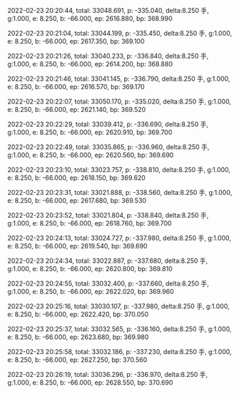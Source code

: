 2022-02-23 20:20:44, total: 33048.691, p: -335.040, delta:8.250 手, g:1.000, e: 8.250, b: -66.000, ep: 2616.880, bp: 368.990

2022-02-23 20:21:04, total: 33044.199, p: -335.450, delta:8.250 手, g:1.000, e: 8.250, b: -66.000, ep: 2617.350, bp: 369.100

2022-02-23 20:21:26, total: 33040.233, p: -336.840, delta:8.250 手, g:1.000, e: 8.250, b: -66.000, ep: 2614.200, bp: 368.880

2022-02-23 20:21:46, total: 33041.145, p: -336.790, delta:8.250 手, g:1.000, e: 8.250, b: -66.000, ep: 2616.570, bp: 369.170

2022-02-23 20:22:07, total: 33050.170, p: -335.020, delta:8.250 手, g:1.000, e: 8.250, b: -66.000, ep: 2621.140, bp: 369.520

2022-02-23 20:22:29, total: 33039.412, p: -336.690, delta:8.250 手, g:1.000, e: 8.250, b: -66.000, ep: 2620.910, bp: 369.700

2022-02-23 20:22:49, total: 33035.865, p: -336.960, delta:8.250 手, g:1.000, e: 8.250, b: -66.000, ep: 2620.560, bp: 369.690

2022-02-23 20:23:10, total: 33023.757, p: -338.810, delta:8.250 手, g:1.000, e: 8.250, b: -66.000, ep: 2618.150, bp: 369.620

2022-02-23 20:23:31, total: 33021.888, p: -338.560, delta:8.250 手, g:1.000, e: 8.250, b: -66.000, ep: 2617.680, bp: 369.530

2022-02-23 20:23:52, total: 33021.804, p: -338.840, delta:8.250 手, g:1.000, e: 8.250, b: -66.000, ep: 2618.760, bp: 369.700

2022-02-23 20:24:13, total: 33024.727, p: -337.980, delta:8.250 手, g:1.000, e: 8.250, b: -66.000, ep: 2619.540, bp: 369.690

2022-02-23 20:24:34, total: 33022.887, p: -337.680, delta:8.250 手, g:1.000, e: 8.250, b: -66.000, ep: 2620.800, bp: 369.810

2022-02-23 20:24:55, total: 33032.400, p: -337.660, delta:8.250 手, g:1.000, e: 8.250, b: -66.000, ep: 2622.020, bp: 369.960

2022-02-23 20:25:16, total: 33030.107, p: -337.980, delta:8.250 手, g:1.000, e: 8.250, b: -66.000, ep: 2622.420, bp: 370.050

2022-02-23 20:25:37, total: 33032.565, p: -336.160, delta:8.250 手, g:1.000, e: 8.250, b: -66.000, ep: 2623.680, bp: 369.980

2022-02-23 20:25:58, total: 33032.186, p: -337.230, delta:8.250 手, g:1.000, e: 8.250, b: -66.000, ep: 2627.250, bp: 370.560

2022-02-23 20:26:19, total: 33036.296, p: -336.970, delta:8.250 手, g:1.000, e: 8.250, b: -66.000, ep: 2628.550, bp: 370.690